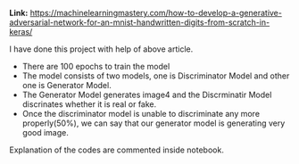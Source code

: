 **Link:** https://machinelearningmastery.com/how-to-develop-a-generative-adversarial-network-for-an-mnist-handwritten-digits-from-scratch-in-keras/

I have done this project with help of above article.

* There are 100 epochs to train the model
* The model consists of two models, one is Discriminator Model and other one is Generator Model.
* The Generator Model generates image4 and the Discrminatir Model discrinates whether it is real or fake.
* Once the discriminator model is unable to discriminate any more properly(50%), we can say that our generator model is generating very good image.

Explanation of the codes are commented inside notebook.